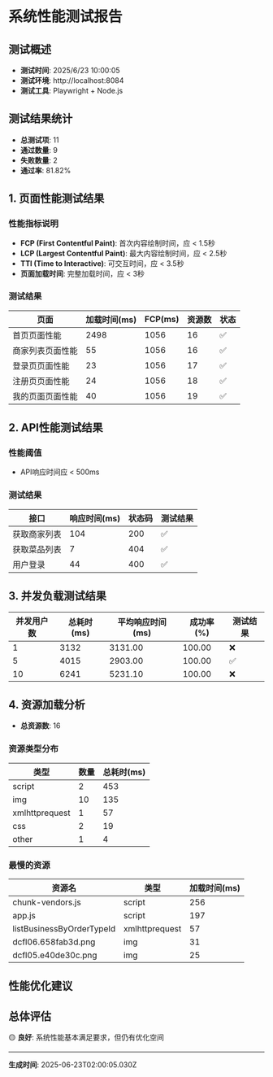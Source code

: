 # 系统性能测试报告

## 测试概述
- **测试时间**: 2025/6/23 10:00:05
- **测试环境**: http://localhost:8084
- **测试工具**: Playwright + Node.js

## 测试结果统计
- **总测试项**: 11
- **通过数量**: 9
- **失败数量**: 2
- **通过率**: 81.82%

## 1. 页面性能测试结果

### 性能指标说明
- **FCP (First Contentful Paint)**: 首次内容绘制时间，应 < 1.5秒
- **LCP (Largest Contentful Paint)**: 最大内容绘制时间，应 < 2.5秒
- **TTI (Time to Interactive)**: 可交互时间，应 < 3.5秒
- **页面加载时间**: 完整加载时间，应 < 3秒

### 测试结果

| 页面 | 加载时间(ms) | FCP(ms) | 资源数 | 状态 |
|------|-------------|---------|--------|------|
| 首页页面性能 | 2498 | 1056 | 16 | ✅ |
| 商家列表页面性能 | 55 | 1056 | 16 | ✅ |
| 登录页页面性能 | 23 | 1056 | 17 | ✅ |
| 注册页页面性能 | 24 | 1056 | 18 | ✅ |
| 我的页面页面性能 | 40 | 1056 | 19 | ✅ |

## 2. API性能测试结果

### 性能阈值
- API响应时间应 < 500ms

### 测试结果

| 接口 | 响应时间(ms) | 状态码 | 测试结果 |
|------|-------------|--------|----------|
| 获取商家列表 | 104 | 200 | ✅ |
| 获取菜品列表 | 7 | 404 | ✅ |
| 用户登录 | 44 | 400 | ✅ |

## 3. 并发负载测试结果

| 并发用户数 | 总耗时(ms) | 平均响应时间(ms) | 成功率(%) | 测试结果 |
|-----------|-----------|----------------|----------|----------|
| 1 | 3132 | 3131.00 | 100.00 | ❌ |
| 5 | 4015 | 2903.00 | 100.00 | ✅ |
| 10 | 6241 | 5231.10 | 100.00 | ❌ |

## 4. 资源加载分析

- **总资源数**: 16

### 资源类型分布
| 类型 | 数量 | 总耗时(ms) |
|------|------|-----------|
| script | 2 | 453 |
| img | 10 | 135 |
| xmlhttprequest | 1 | 57 |
| css | 2 | 19 |
| other | 1 | 4 |

### 最慢的资源
| 资源名 | 类型 | 加载时间(ms) |
|--------|------|-------------|
| chunk-vendors.js | script | 256 |
| app.js | script | 197 |
| listBusinessByOrderTypeId | xmlhttprequest | 57 |
| dcfl06.658fab3d.png | img | 31 |
| dcfl05.e40de30c.png | img | 25 |

## 性能优化建议


## 总体评估

🟡 **良好**: 系统性能基本满足要求，但仍有优化空间

---
**生成时间**: 2025-06-23T02:00:05.030Z
